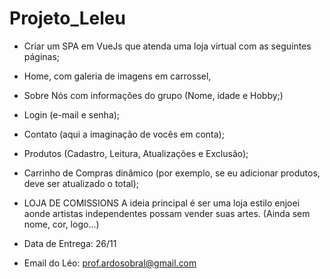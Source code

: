 # Projeto_Leleu

- Criar um SPA em VueJs que atenda uma loja virtual com as seguintes páginas;
- Home, com galeria de imagens em carrossel,
- Sobre Nós com informações do grupo (Nome, idade e Hobby;)
- Login (e-mail e senha);
- Contato (aqui a imaginação de vocês em conta);
- Produtos (Cadastro, Leitura, Atualizações e Exclusão);
- Carrinho de Compras dinâmico (por exemplo, se eu adicionar produtos, deve ser atualizado o total);

- LOJA DE COMISSIONS
 A ideia principal é ser uma loja estilo enjoei aonde artistas independentes possam vender suas artes.
 (Ainda sem nome, cor, logo...)

- Data de Entrega: 26/11
- Email do Léo: prof.ardosobral@gmail.com


